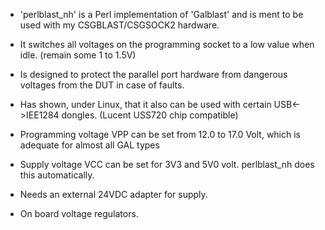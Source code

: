 * 'perlblast_nh' is a Perl implementation of 'Galblast' and is ment to be used with my CSGBLAST/CSGSOCK2 hardware.
* It switches all voltages on the programming socket to a low value when idle. (remain some 1 to 1.5V)
* Is designed to protect the parallel port hardware from dangerous voltages from the DUT in case of faults.
* Has shown, under Linux, that it also can be used with certain USB<->IEE1284 dongles. (Lucent USS720 chip compatible)
* Programming voltage VPP can be set from 12.0 to 17.0 Volt, which is adequate for almost all GAL types
* Supply voltage VCC can be set for 3V3 and 5V0 volt. perlblast_nh does this automatically.

* Needs an external 24VDC adapter for supply.
* On board voltage regulators.

